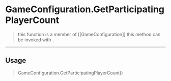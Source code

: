 # GameConfiguration.GetParticipatingPlayerCount
> this function is a member of [[GameConfiguration]]
> this method can be invoked with `.`
-----
## Usage
> GameConfiguration.GetParticipatingPlayerCount()
